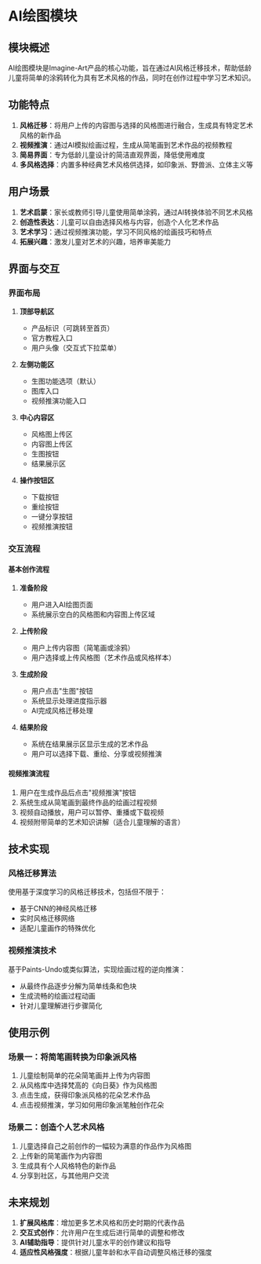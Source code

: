 # AI绘图模块

## 模块概述

AI绘图模块是Imagine-Art产品的核心功能，旨在通过AI风格迁移技术，帮助低龄儿童将简单的涂鸦转化为具有艺术风格的作品，同时在创作过程中学习艺术知识。

## 功能特点

1. **风格迁移**：将用户上传的内容图与选择的风格图进行融合，生成具有特定艺术风格的新作品
2. **视频推演**：通过AI模拟绘画过程，生成从简笔画到艺术作品的视频教程
3. **简易界面**：专为低龄儿童设计的简洁直观界面，降低使用难度
4. **多风格选择**：内置多种经典艺术风格供选择，如印象派、野兽派、立体主义等

## 用户场景

1. **艺术启蒙**：家长或教师引导儿童使用简单涂鸦，通过AI转换体验不同艺术风格
2. **创造性表达**：儿童可以自由选择风格与内容，创造个人化艺术作品
3. **艺术学习**：通过视频推演功能，学习不同风格的绘画技巧和特点
4. **拓展兴趣**：激发儿童对艺术的兴趣，培养审美能力

## 界面与交互

### 界面布局

1. **顶部导航区**
   - 产品标识（可跳转至首页）
   - 官方教程入口
   - 用户头像（交互式下拉菜单）

2. **左侧功能区**
   - 生图功能选项（默认）
   - 图库入口
   - 视频推演功能入口

3. **中心内容区**
   - 风格图上传区
   - 内容图上传区
   - 生图按钮
   - 结果展示区

4. **操作按钮区**
   - 下载按钮
   - 重绘按钮
   - 一键分享按钮
   - 视频推演按钮

### 交互流程

#### 基本创作流程

1. **准备阶段**
   - 用户进入AI绘图页面
   - 系统展示空白的风格图和内容图上传区域

2. **上传阶段**
   - 用户上传内容图（简笔画或涂鸦）
   - 用户选择或上传风格图（艺术作品或风格样本）

3. **生成阶段**
   - 用户点击"生图"按钮
   - 系统显示处理进度指示器
   - AI完成风格迁移处理

4. **结果阶段**
   - 系统在结果展示区显示生成的艺术作品
   - 用户可以选择下载、重绘、分享或视频推演

#### 视频推演流程

1. 用户在生成作品后点击"视频推演"按钮
2. 系统生成从简笔画到最终作品的绘画过程视频
3. 视频自动播放，用户可以暂停、重播或下载视频
4. 视频附带简单的艺术知识讲解（适合儿童理解的语言）

## 技术实现

### 风格迁移算法

使用基于深度学习的风格迁移技术，包括但不限于：
- 基于CNN的神经风格迁移
- 实时风格迁移网络
- 适配儿童画作的特殊优化

### 视频推演技术

基于Paints-Undo或类似算法，实现绘画过程的逆向推演：
- 从最终作品逐步分解为简单线条和色块
- 生成流畅的绘画过程动画
- 针对儿童理解进行步骤简化

## 使用示例

### 场景一：将简笔画转换为印象派风格

1. 儿童绘制简单的花朵简笔画并上传为内容图
2. 从风格库中选择梵高的《向日葵》作为风格图
3. 点击生成，获得印象派风格的花朵艺术作品
4. 点击视频推演，学习如何用印象派笔触创作花朵

### 场景二：创造个人艺术风格

1. 儿童选择自己之前创作的一幅较为满意的作品作为风格图
2. 上传新的简笔画作为内容图
3. 生成具有个人风格特色的新作品
4. 分享到社区，与其他用户交流

## 未来规划

1. **扩展风格库**：增加更多艺术风格和历史时期的代表作品
2. **交互式创作**：允许用户在生成后进行简单的调整和修改
3. **AI辅助指导**：提供针对儿童水平的创作建议和指导
4. **适应性风格强度**：根据儿童年龄和水平自动调整风格迁移的强度

